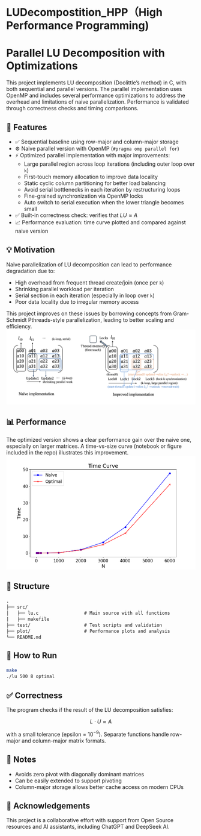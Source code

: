 # LUDecompostition_HPP（High Performance Programming)
# Parallel LU Decomposition with Optimizations

This project implements LU decomposition (Doolittle’s method) in C, with both sequential and parallel versions. The parallel implementation uses OpenMP and includes several performance optimizations to address the overhead and limitations of naive parallelization. Performance is validated through correctness checks and timing comparisons.

## 🚀 Features

- ✅ Sequential baseline using row-major and column-major storage  
- ⚙️ Naive parallel version with OpenMP (`#pragma omp parallel for`)  
- ⚡ Optimized parallel implementation with major improvements:
  - Large parallel region across loop iterations (including outer loop over `k`)
  - First-touch memory allocation to improve data locality
  - Static cyclic column partitioning for better load balancing
  - Avoid serial bottlenecks in each iteration by restructuring loops
  - Fine-grained synchronization via OpenMP locks
  - Auto switch to serial execution when the lower triangle becomes small  
- ✅ Built-in correctness check: verifies that $LU \approx A$  
- 📈 Performance evaluation: time curve plotted and compared against naive version  

## 💡 Motivation

Naive parallelization of LU decomposition can lead to performance degradation due to:

- High overhead from frequent thread create/join (once per `k`)  
- Shrinking parallel workload per iteration  
- Serial section in each iteration (especially in loop over `k`)  
- Poor data locality due to irregular memory access  

This project improves on these issues by borrowing concepts from Gram-Schmidt Pthreads-style parallelization, leading to better scaling and efficiency.
![Algo Chart](plot/algo.png)
## 📊 Performance

The optimized version shows a clear performance gain over the naive one, especially on larger matrices. A time-vs-size curve (notebook or figure included in the repo) illustrates this improvement.
![Performance Chart](plot/time.png)

## 📁 Structure

```
.
├── src/
│   ├── lu.c                 # Main source with all functions
|   ├── makefile
├── test/                    # Test scripts and validation
├── plot/                    # Performance plots and analysis
└── README.md
```

## 🧪 How to Run

```bash
make
./lu 500 8 optimal
```

## ✅ Correctness

The program checks if the result of the LU decomposition satisfies:

$$ L \cdot U \approx A $$

with a small tolerance (epsilon = $10^{-9}$). Separate functions handle row-major and column-major matrix formats.

## 📌 Notes

- Avoids zero pivot with diagonally dominant matrices  
- Can be easily extended to support pivoting  
- Column-major storage allows better cache access on modern CPUs  

## 🤝 Acknowledgements

This project is a collaborative effort with support from Open Source resources and AI assistants, including ChatGPT and DeepSeek AI.
